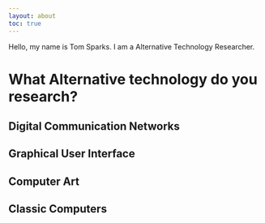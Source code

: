 ```yaml
---
layout: about
toc: true
---
```


Hello, my name is Tom Sparks. I am a Alternative Technology Researcher.

# What Alternative technology do you research?

Digital Communication Networks
-------------

Graphical User Interface
-------------
Computer Art
-------------

Classic Computers
-------------


